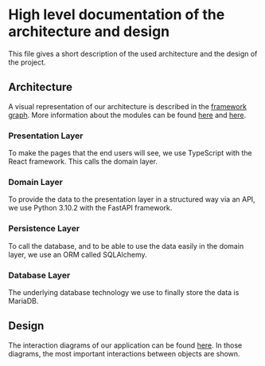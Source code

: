 # High level documentation of the architecture and design

This file gives a short description of the used architecture and the design of the project.

## Architecture
A visual representation of our architecture is described in the [framework graph](files/framework_graph/frameworkgraph.png). More information about the modules can be found [here](files/module_overview_backend.md) and [here](files/module_overview_frontend.md).

### Presentation Layer

To make the pages that the end users will see, we use TypeScript with the React framework. This calls the domain layer.

### Domain Layer

To provide the data to the presentation layer in a structured way via an API, we use Python 3.10.2 with the FastAPI framework.

### Persistence Layer

To call the database, and to be able to use the data easily in the domain layer, we use an ORM called SQLAlchemy.

### Database Layer

The underlying database technology we use to finally store the data is MariaDB.

## Design
The interaction diagrams of our application can be found [here](files/Interaction&#32;Diagram.md).
In those diagrams, the most important interactions between objects are shown.
